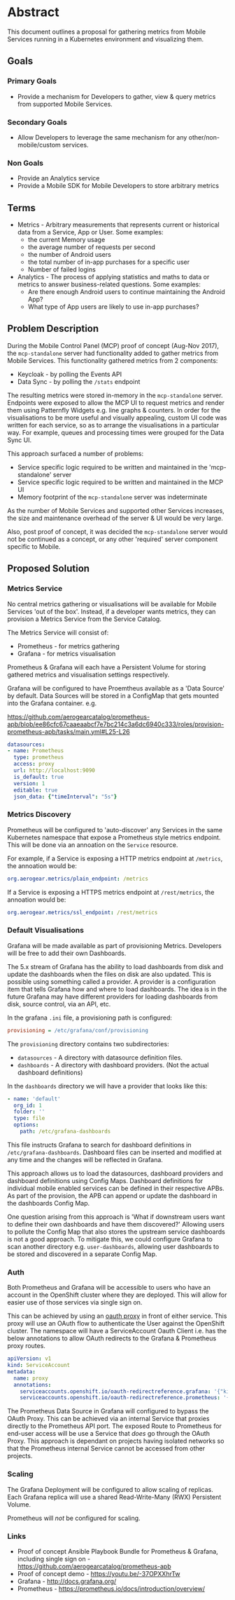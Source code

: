 # Abstract

This document outlines a proposal for gathering metrics from Mobile Services running in a Kubernetes environment and visualizing them.

## Goals

### Primary Goals

* Provide a mechanism for Developers to gather, view & query metrics from supported Mobile Services.

### Secondary Goals

* Allow Developers to leverage the same mechanism for any other/non-mobile/custom services.

### Non Goals
* Provide an Analytics service
* Provide a Mobile SDK for Mobile Developers to store arbitrary metrics

## Terms

- Metrics - Arbitrary measurements that represents current or historical data from a Service, App or User. Some examples:
  - the current Memory usage
  - the average number of requests per second
  - the number of Android users
  - the total number of in-app purchases for a specific user
  - Number of failed logins
- Analytics - The process of applying statistics and maths to data or metrics to answer business-related questions. Some examples:
  - Are there enough Android users to continue maintaining the Android App?
  - What type of App users are likely to use in-app purchases?

## Problem Description

During the Mobile Control Panel (MCP) proof of concept (Aug-Nov 2017), the `mcp-standalone` server had functionality added to gather metrics from Mobile Services. This functionality gathered metrics from 2 components:

* Keycloak - by polling the Events API
* Data Sync - by polling the `/stats` endpoint

The resulting metrics were stored in-memory in the `mcp-standalone` server. Endpoints were exposed to allow the MCP UI to request metrics and render them using Patternfly Widgets e.g. line graphs & counters. In order for the visualisations to be more useful and visually appealing, custom UI code was written for each service, so as to arrange the visualisations in a particular way. For example, queues and processing times were grouped for the Data Sync UI.

This approach surfaced a number of problems:

* Service specific logic required to be written and maintained in the 'mcp-standalone' server
* Service specific logic required to be written and maintained in the MCP UI
* Memory footprint of the `mcp-standalone` server was indeterminate

As the number of Mobile Services and supported other Services increases, the size and maintenance overhead of the server & UI would be very large.

Also, post proof of concept, it was decided the `mcp-standalone` server would not be continued as a concept, or any other 'required' server component specific to Mobile.

## Proposed Solution

### Metrics Service

No central metrics gathering or visualisations will be available for Mobile Services 'out of the box'. Instead, if a developer wants metrics, they can provision a Metrics Service from the Service Catalog.

The Metrics Service will consist of:

* Prometheus - for metrics gathering
* Grafana - for metrics visualisation

Prometheus & Grafana will each have a Persistent Volume for storing gathered metrics and visualisation settings respectively.

Grafana will be configured to have Proemtheus available as a 'Data Source' by default. Data Sources will be stored in a ConfigMap that gets mounted into the Grafana container. e.g.

https://github.com/aerogearcatalog/prometheus-apb/blob/ee86cfc67caaeaabcf7e7bc214c3a6dc6940c333/roles/provision-prometheus-apb/tasks/main.yml#L25-L26

```yaml
datasources:
- name: Prometheus
  type: prometheus
  access: proxy
  url: http://localhost:9090
  is_default: true
  version: 1
  editable: true
  json_data: {"timeInterval": "5s"}
```

### Metrics Discovery

Prometheus will be configured to 'auto-discover' any Services in the same Kubernetes namespace that expose a Prometheus style metrics endpoint. This will be done via an annoation on the `Service` resource.

For example, if a Service is exposing a HTTP metrics endpoint at `/metrics`, the annoation would be:

```yaml
org.aerogear.metrics/plain_endpoint: /metrics
```

If a Service is exposing a HTTPS metrics endpoint at `/rest/metrics`, the annoation would be:

```yaml
org.aerogear.metrics/ssl_endpoint: /rest/metrics
```

### Default Visualisations

Grafana will be made available as part of provisioning Metrics. Developers will be free to add their own Dashboards.

The 5.x stream of Grafana has the ability to load dashboards from disk and update the dashboards when the files on disk are also updated. This is possible using something called a provider. A provider is a configuration item that tells Grafana how and where to load dashboards. The idea is in the future Grafana may have different providers for loading dashboards from disk, source control, via an API, etc.

In the grafana `.ini` file, a provisioning path is configured:

```ini
provisioning = /etc/grafana/conf/provisioning
```

The `provisioning` directory contains two subdirectories:

* `datasources` - A directory with datasource definition files.
* `dashboards` - A directory with dashboard providers. (Not the actual dashboard definitions)

In the `dashboards` directory we will have a provider that looks like this:

```yaml
- name: 'default'
  org_id: 1
  folder: ''
  type: file
  options:
    path: /etc/grafana-dashboards
```

This file instructs Grafana to search for dashboard definitions in `/etc/grafana-dashboards`. Dashboard files can be inserted and modified at any time and the changes will be reflected in Grafana.

This approach allows us to load the datasources, dashboard providers and dashboard definitions using Config Maps. Dashboard definitions for individual mobile enabled services can be defined in their respective APBs. As part of the provision, the APB can append or update the dashboard in the dashboards Config Map.

One question arising from this approach is 'What if downstream users want to define their own dashboards and have them discovered?' Allowing users to pollute the Config Map that also stores the upstream service dashboards is not a good approach. To mitigate this, we could configure Grafana to scan another directory e.g. `user-dashboards`, allowing user dashboards to be stored and discovered in a separate Config Map.

### Auth

Both Prometheus and Grafana will be accessible to users who have an account in the OpenShift cluster where they are deployed. This will allow for easier use of those services via single sign on.

This can be achieved by using an [oauth proxy](https://github.com/openshift/oauth-proxy) in front of either service. This proxy will use an OAuth flow to authenticate the User against the OpenShift cluster. The namespace will have a ServiceAccount Oauth Client i.e. has the below annotations to allow OAuth redirects to the Grafana & Prometheus proxy routes.

```yaml
apiVersion: v1
kind: ServiceAccount
metadata:
  name: proxy
  annotations:
    serviceaccounts.openshift.io/oauth-redirectreference.grafana: '{"kind":"OAuthRedirectReference","apiVersion":"v1","reference":{"kind":"Route","name":"grafana"}}'
    serviceaccounts.openshift.io/oauth-redirectreference.prometheus: '{"kind":"OAuthRedirectReference","apiVersion":"v1","reference":{"kind":"Route","name":"prometheus"}}'
```

The Prometheus Data Source in Grafana will configured to bypass the OAuth Proxy. This can be achieved via an internal Service that proxies directly to the Prometheus API port. The exposed Route to Prometheus for end-user access will be use a Service that *does* go through the OAuth Proxy.
This approach is dependant on projects having isolated networks so that the Prometheus internal Service cannot be accessed from other projects.

### Scaling

The Grafana Deployment will be configured to allow scaling of replicas. Each Grafana replica will use a shared Read-Write-Many (RWX) Persistent Volume.

Prometheus will *not* be configured for scaling.

### Links

* Proof of concept Ansible Playbook Bundle for Prometheus & Grafana, including single sign on - https://github.com/aerogearcatalog/prometheus-apb
* Proof of concept demo - https://youtu.be/-37OPXXhrTw
* Grafana - http://docs.grafana.org/
* Prometheus - https://prometheus.io/docs/introduction/overview/